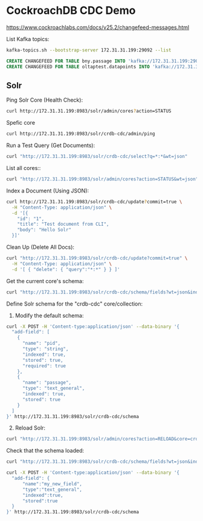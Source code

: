 # CockroachDB CDC Demo


https://www.cockroachlabs.com/docs/v25.2/changefeed-messages.html


List Kafka topics:

```bash
kafka-topics.sh --bootstrap-server 172.31.31.199:29092 --list
```

```sql
CREATE CHANGEFEED FOR TABLE bny.passage INTO 'kafka://172.31.31.199:29092' WITH resolved;
CREATE CHANGEFEED FOR TABLE oltaptest.datapoints INTO 'kafka://172.31.31.199:29092' WITH resolved;
```



## Solr

Ping Solr Core (Health Check):

```bash
curl http://172.31.31.199:8983/solr/admin/cores?action=STATUS
```

Spefic core

```bash
curl http://172.31.31.199:8983/solr/crdb-cdc/admin/ping
```

Run a Test Query (Get Documents):

```bash
curl "http://172.31.31.199:8983/solr/crdb-cdc/select?q=*:*&wt=json"
```

List all cores::

```bash
curl "http://172.31.31.199:8983/solr/admin/cores?action=STATUS&wt=json"
```

Index a Document (Using JSON):

```bash
curl http://172.31.31.199:8983/solr/crdb-cdc/update?commit=true \
  -H "Content-Type: application/json" \
  -d '[{
    "id": "1",
    "title": "Test document from CLI",
    "body": "Hello Solr"
  }]'
```

Clean Up (Delete All Docs):

```bash
curl "http://172.31.31.199:8983/solr/crdb-cdc/update?commit=true" \
  -H "Content-Type: application/json" \
  -d '[ { "delete": { "query":"*:*" } } ]'
```


Get the current core's schema:

```bash
curl "http://172.31.31.199:8983/solr/crdb-cdc/schema/fields?wt=json&indent=true"
```

Define Solr schema for the "crdb-cdc" core/collection:

1. Modify the default schema:

```bash
curl -X POST -H 'Content-type:application/json' --data-binary '{
  "add-field": [
    {
      "name": "pid",
      "type": "string",
      "indexed": true,
      "stored": true,
      "required": true
    },
    {
      "name": "passage",
      "type": "text_general",
      "indexed": true,
      "stored": true
    }
  ]
}' http://172.31.31.199:8983/solr/crdb-cdc/schema
```

2. Reload Solr:

```bash
curl "http://172.31.31.199:8983/solr/admin/cores?action=RELOAD&core=crdb-cdc"
```

Check that the schema loaded:

```bash
curl "http://172.31.31.199:8983/solr/crdb-cdc/schema/fields?wt=json&indent=true"
```

```bash
curl -X POST -H 'Content-type:application/json' --data-binary '{
  "add-field": {
      "name":"my_new_field",
      "type":"text_general",
      "indexed":true,
      "stored":true
  }
}' http://172.31.31.199:8983/solr/crdb-cdc/schema
```


